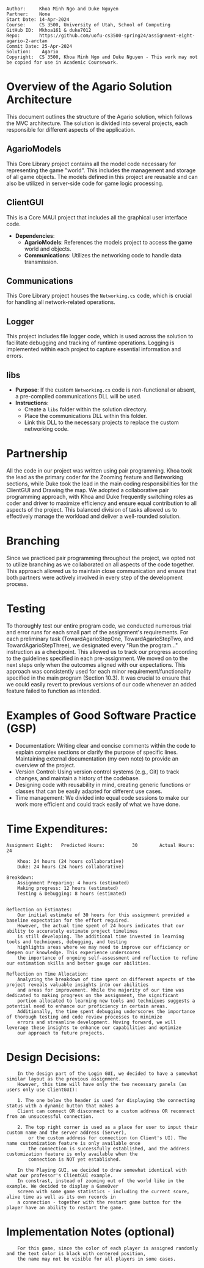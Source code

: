 ```
Author:     Khoa Minh Ngo and Duke Nguyen
Partner:    None
Start Date: 14-Apr-2024
Course:     CS 3500, University of Utah, School of Computing
GitHub ID:  Mkhoa161 & duke7012
Repo:       https://github.com/uofu-cs3500-spring24/assignment-eight-agario-2-arctan
Commit Date: 25-Apr-2024
Solution:    Agario
Copyright:  CS 3500, Khoa Minh Ngo and Duke Nguyen - This work may not be copied for use in Academic Coursework.
```

# Overview of the Agario Solution Architecture

This document outlines the structure of the Agario solution, which follows the MVC architecture. 
The solution is divided into several projects, each responsible for different aspects of the application.

## AgarioModels

This Core Library project contains all the model code necessary for representing the game "world". 
This includes the management and storage of all game objects. The models defined in this project 
are reusable and can also be utilized in server-side code for game logic processing.

## ClientGUI

This is a Core MAUI project that includes all the graphical user interface code. 
- **Dependencies**:
    - **AgarioModels**: References the models project to access the game world and objects.
    - **Communications**: Utilizes the networking code to handle data transmission.

## Communications

This Core Library project houses the `Networking.cs` code, 
which is crucial for handling all network-related operations.

## Logger

This project includes file logger code, which is used across the solution to 
facilitate debugging and tracking of runtime operations. Logging is implemented 
within each project to capture essential information and errors.

## libs

- **Purpose**: If the custom `Networking.cs` code is non-functional or absent, a pre-compiled communications DLL will be used.
- **Instructions**:
    - Create a `libs` folder within the solution directory.
    - Place the communications DLL within this folder.
    - Link this DLL to the necessary projects to replace the custom networking code.

# Partnership 

All the code in our project was written using pair programming. Khoa took the lead as the primary coder for the Zooming feature and Betworking
sections, while Duke took the lead in the main coding responsibilities for the ClientGUI and Drawing the map. We adopted a 
collaborative pair programming approach, with Khoa and Duke frequently switching roles as coder and driver to maximize efficiency 
and ensure equal contribution to all aspects of the project. This balanced division of tasks allowed us to effectively manage the workload 
and deliver a well-rounded solution.

# Branching

Since we practiced pair programming throughout the project, we opted not to utilize branching as we collaborated on all aspects 
of the code together. This approach allowed us to maintain close communication and ensure that both partners were actively involved 
in every step of the development process.


# Testing

To thoroughly test our entire program code, we conducted numerous trial and error runs for each small part of the assignment's requirements. 
For each preliminary task (TowardAgarioStepOne, TowardAgarioStepTwo, and TowardAgarioStepThree), we designated every "Run the program..." 
instruction as a checkpoint. This allowed us to track our progress according to the guidelines specified in each pre-assignment. We moved 
on to the next steps only when the outcomes aligned with our expectations. This approach was consistently used for each minor 
requirement/functionality specified in the main program (Section 10.3). It was crucial to ensure that we could easily revert to previous 
versions of our code whenever an added feature failed to function as intended.


# Examples of Good Software Practice (GSP)

- Documentation: Writing clear and concise comments within the code to explain complex sections or clarify the purpose of specific lines. Maintaining external documentation (my own note) to provide an overview of the project.
- Version Control: Using version control systems (e.g., Git) to track changes, and maintain a history of the codebase.
- Designing code with reusability in mind, creating generic functions or classes that can be easily adapted for different use cases.
- Time management: We divided into equal code sessions to make our work more efficient and could track easily of what we have done.

# Time Expenditures:

    Assignment Eight:   Predicted Hours:          30        Actual Hours:   24
        
        Khoa: 24 hours (24 hours collaborative)
        Duke: 24 hours (24 hours collaborative)

    Breakdown:
        Assignment Preparing: 4 hours (estimated)
        Making progress: 12 hours (estimated)
        Testing & Debugging: 8 hours (estimated)

        
    Reflection on Estimates:
        Our initial estimate of 30 hours for this assignment provided a baseline expectation for the effort required. 
        However, the actual time spent of 24 hours indicates that our ability to accurately estimate project timelines 
        is still developing. The additional time invested in learning tools and techniques, debugging, and testing 
        highlights areas where we may need to improve our efficiency or deepen our knowledge. This experience underscores 
        the importance of ongoing self-assessment and reflection to refine our estimation skills and better gauge our abilities.

    Reflection on Time Allocation:
        Analyzing the breakdown of time spent on different aspects of the project reveals valuable insights into our abilities 
        and areas for improvement. While the majority of our time was dedicated to making progress on the assignment, the significant 
        portion allocated to learning new tools and techniques suggests a potential need to enhance our proficiency in certain areas. 
        Additionally, the time spent debugging underscores the importance of thorough testing and code review processes to minimize 
        errors and streamline development. Moving forward, we will leverage these insights to enhance our capabilities and optimize 
        our approach to future projects.


# Design Decisions:

        In the design part of the Login GUI, we decided to have a somewhat similar layout as the previous assignment.
        However, this time will have only the two necessary panels (as users only use ClientGUI):
        
        1. The one below the header is used for displaying the connecting status with a dynamic button that makes a 
        Client can connect OR disconnect to a custom address OR reconnect from an unsuccessful connection. 

        2. The top right corner is used as a place for user to input their custom name and the server address (Server),
            or the custom address for connection (on Client's UI). The name customization feature is only available once
            the connection is successfully established, and the address customization feature is only available when the
            connection is NOT yet established.

        In the Playing GUI, we decided to draw somewhat identical with what our professor's ClientGUI example.
        In constrast, instead of zooming out of the world like in the example. We decided to display a GameOver
        screen with some game statistics - including the current score, alive time as well as its own records in
        a connection - together with the restart game button for the player have an ability to restart the game.


# Implementation Notes (optional)

        For this game, since the color of each player is assigned randomly and the text color is black with centered position, 
        the name may not be visible for all players in some cases.